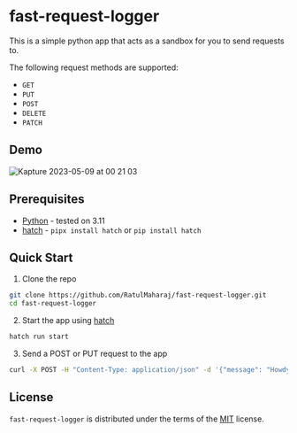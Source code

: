 # fast-request-logger

This is a simple python app that acts as a sandbox for you to send requests to. 

The following request methods are supported:
- `GET`
- `PUT`
- `POST`
- `DELETE`
- `PATCH`

## Demo

![Kapture 2023-05-09 at 00 21 03](https://user-images.githubusercontent.com/56479869/236950896-3b3060bf-edbb-43b4-8858-7b05c6bc58e0.gif)


## Prerequisites

- [Python](https://www.python.org) - tested on 3.11
- [hatch](https://hatch.pypa.io/latest/) - `pipx install hatch` or `pip install hatch`

## Quick Start

1. Clone the repo

```sh
git clone https://github.com/RatulMaharaj/fast-request-logger.git
cd fast-request-logger
```

2. Start the app using [hatch](https://hatch.pypa.io/latest/)
```sh
hatch run start
```

3. Send a POST or PUT request to the app
```sh
curl -X POST -H "Content-Type: application/json" -d '{"message": "Howdy!"}' http://127.0.0.1:8000
```

## License

`fast-request-logger` is distributed under the terms of the [MIT](https://spdx.org/licenses/MIT.html) license.
